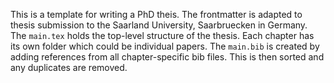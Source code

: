 This is a template for writing a PhD theis. The frontmatter is adapted to thesis submission to the Saarland University, Saarbruecken in Germany. The `main.tex` holds the top-level structure of the thesis. Each chapter has its own folder which could be individual papers. The `main.bib` is created by adding references from all chapter-specific bib files. This is then sorted and any duplicates are removed.